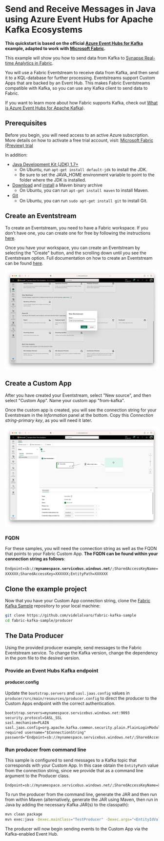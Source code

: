 # Send and Receive Messages in Java using Azure Event Hubs for Apache Kafka Ecosystems

**This quickstart is based on the official [Azure Event Hubs for Kafka](https://github.com/Azure/azure-event-hubs-for-kafka) example, adapted to work with [Microsoft Fabric](https://www.microsoft.com/microsoft-fabric).**

This example will show you how to send data from Kafka to [Synapse Real-time Analytics in Fabric](https://learn.microsoft.com/fabric/real-time-analytics/overview).

You will use a Fabric Eventstream to receive data from Kafka, and then send it to a KQL-database for further processing. Eventstreams support Custom Apps that are backed by an Event Hub. This makes Fabric Eventstreams compatible with Kafka, so you can use any Kafka client to send data to Fabric.

If you want to learn more about how Fabric supports Kafka, check out [What is Azure Event Hubs for Apache Kafka](https://learn.microsoft.com/en-us/azure/event-hubs/azure-event-hubs-kafka-overview)).

## Prerequisites

Before you begin, you will need access to an active Azure subscription. More details on how to activate a free trial account, visit: [Microsoft Fabric (Preview) trial](https://aka.ms/fabric-trial)

In addition:

* [Java Development Kit (JDK) 1.7+](http://www.oracle.com/technetwork/java/javase/downloads/index.html)
    * On Ubuntu, run `apt-get install default-jdk` to install the JDK.
    * Be sure to set the JAVA_HOME environment variable to point to the folder where the JDK is installed.
* [Download](http://maven.apache.org/download.cgi) and [install](http://maven.apache.org/install.html) a Maven binary archive
    * On Ubuntu, you can run `apt-get install maven` to install Maven.
* [Git](https://www.git-scm.com/downloads)
    * On Ubuntu, you can run `sudo apt-get install git` to install Git.

## Create an Eventstream

To create an Eventstream, you need to have a Fabric workspace. If you don't have one, you can create one for free by following the instructions [here](https://learn.microsoft.com/en-us/fabric/get-started/create-workspaces).

Once you have your workspace, you can create an Eventstream by selecting the "Create" button, and the scrolling down until you see the Eventstream option. Full documentation on how to create an Eventstream can be found [here](https://learn.microsoft.com/en-us/fabric/real-time-analytics/event-streams/create-manage-an-eventstream).

![Create Eventstream](./media/create-eventstream.png)

## Create a Custom App

After you have created your Eventstream, select "New source", and then select "Custom App". Name your custom app "from-kafka". 

Once the custom app is created, you will see the connection string for your Eventstream in the _Information_ panel at the bottom. Copy this _Connection string-primary key_, as you will need it later.

![Custom App](./media/custom-app.png)

### FQDN

For these samples, you will need the connection string as well as the FQDN that points to your Fabric Custom App. **The FQDN can be found within your connection string as follows**:

`Endpoint=sb://`**`mynamespace.servicebus.windows.net`**`/;SharedAccessKeyName=XXXXXX;SharedAccessKey=XXXXXX;EntityPath=XXXXXX`

## Clone the example project

Now that you have your Custom App connection string, clone the [Fabric Kafka Sample]() repository to your local machine:

```bash
git clone https://github.com/videlalvaro/fabric-kafka-sample
cd fabric-kafka-sample/producer
```

## The Data Producer

Using the provided producer example, send messages to the Fabric Eventstream service. To change the Kafka version, change the dependency in the pom file to the desired version.

### Provide an Event Hubs Kafka endpoint

#### producer.config

Update the `bootstrap.servers` and `sasl.jaas.config` values in `producer/src/main/resources/producer.config` to direct the producer to the Custom Apps endpoint with the correct authentication.

```config
bootstrap.servers=mynamespace.servicebus.windows.net:9093
security.protocol=SASL_SSL
sasl.mechanism=PLAIN
sasl.jaas.config=org.apache.kafka.common.security.plain.PlainLoginModule required username="$ConnectionString" password="Endpoint=sb://mynamespace.servicebus.windows.net/;SharedAccessKeyName=XXXXXX;SharedAccessKey=XXXXXX;EntityPath=XXXXXX";
```

### Run producer from command line

This sample is configured to send messages to a Kafka topic that corresponds with your Custom App. In this case obtain the `EntityPath` value from the connection string, since we provide that as a command line argument to the Producer class.

```
Endpoint=sb://mynamespace.servicebus.windows.net/;SharedAccessKeyName=XXXXXX;SharedAccessKey=XXXXXX;EntityPath=XXXXXX
```

To run the producer from the command line, generate the JAR and then run from within Maven (alternatively, generate the JAR using Maven, then run in Java by adding the necessary Kafka JAR(s) to the classpath):

```bash
mvn clean package
mvn exec:java -Dexec.mainClass="TestProducer" -Dexec.args="<EntityIdValue>"
```

The producer will now begin sending events to the Custom App via the Kafka-enabled Event Hub. 

